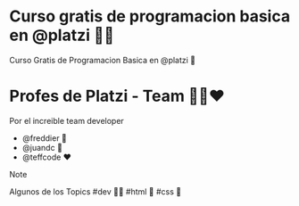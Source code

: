 # Curso gratis de programacion basica en @platzi 💚🚀
Curso Gratis de Programacion Basica en @platzi 💚 

# Profes de Platzi - Team 💛💙❤️
Por el increible team developer
* @freddier 💛
* @juandc 💙
* @teffcode ❤️

> [!NOTE]
> Algunos de los Topics #dev 👩‍💻 #html 🩻 #css 🎨
